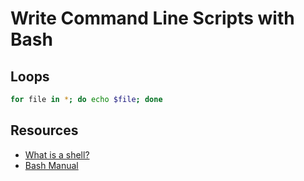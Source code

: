 # Write Command Line Scripts with Bash

## Loops

```sh
for file in *; do echo $file; done
```

## Resources

* [What is a shell?](https://www.gnu.org/software/bash/manual/html_node/What-is-a-shell_003f.html#What-is-a-shell_003f)
* [Bash Manual](https://www.gnu.org/software/bash/manual/html_node/index.html#SEC_Contents)
